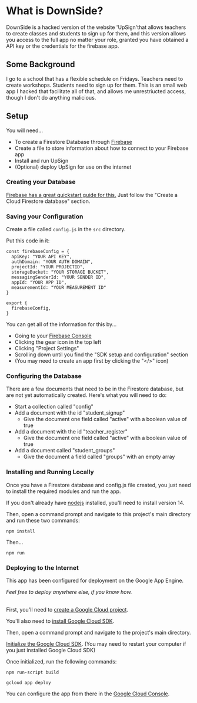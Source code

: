# What is DownSide?

DownSide is a hacked version of the website 'UpSign'that allows teachers to create classes and students to sign up for them, and this version allows you access to the full app no matter your role, granted you have obtained a API key or the credentials for the firebase app.

## Some Background

I go to a school that has a flexible schedule on Fridays. Teachers need to create workshops. Students need to sign up for them. This is an small web app I hacked that facilitate all of that, and allows me unrestriucted access, though I don't do anything malicious.

## Setup
You will need...
- To create a Firestore Database through [Firebase](https://console.firebase.google.com/)
- Create a file to store information about how to connect to your Firebase app
- Install and run UpSign
- (Optional) deploy UpSign for use on the internet

### Creating your Database
[Firebase has a great quickstart guide for this.](https://firebase.google.com/docs/firestore/quickstart)
Just follow the "Create a Cloud Firestore database" section.
### Saving your Configuration
Create a file called `config.js` in the `src` directory.

Put this code in it:
```
const firebaseConfig = {
  apiKey: "YOUR API KEY",
  authDomain: "YOUR AUTH DOMAIN",
  projectId: "YOUR PROJECTID",
  storageBucket: "YOUR STORAGE BUCKET",
  messagingSenderId: "YOUR SENDER ID",
  appId: "YOUR APP ID",
  measurementId: "YOUR MEASUREMENT ID"
}

export {
  firebaseConfig,
}
```

You can get all of the information for this by...
- Going to your [Firebase Console](https://console.firebase.google.com/)
- Clicking the gear icon in the top left
- Clicking "Project Settings"
- Scrolling down until you find the "SDK setup and configuration" section
- (You may need to create an app first by clicking the "</>" icon)

### Configuring the Database
There are a few documents that need to be in the Firestore database, but are not yet automatically created. Here's what you will need to do:

- Start a collection called "config"
- Add a document with the id "student_signup"
  - Give the document one field called "active" with a boolean value of true
- Add a document with the id "teacher_register"
  - Give the document one field called "active" with a boolean value of true
- Add a document called "student_groups"
  - Give the document a field called "groups" with an empty array



### Installing and Running Locally
Once you have a Firestore database and config.js file created, you just need to install the required modules and run the app.

If you don't already have [nodejs](https://nodejs.org/en/) installed, you'll need to install version 14.

Then, open a command prompt and navigate to this project's main directory and run these two commands:
```
npm install
```
Then...
```
npm run
```

### Deploying to the Internet
This app has been configured for deployment on the Google App Engine.

*Feel free to deploy anywhere else, if you know how.*
<br></br>

First, you'll need to [create a Google Cloud project](https://cloud.google.com/resource-manager/docs/creating-managing-projects).

You'll also need to [install Google Cloud SDK](https://cloud.google.com/sdk/docs/install).

Then, open a command prompt and navigate to the project's main directory.

[Initialize the Google Cloud SDK](https://cloud.google.com/sdk/docs/initializing). (You may need to restart your computer if you just installed Google Cloud SDK)

Once initialized, run the following commands:
```
npm run-script build
```
```
gcloud app deploy
```

You can configure the app from there in the [Google Cloud Console](https://console.cloud.google.com/).
